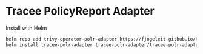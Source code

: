 # Tracee PolicyReport Adapter

Install with Helm

```bash
helm repo add trivy-operator-polr-adapter https://fjogeleit.github.io/tracee-polr-adapter
helm install tracee-polr-adapter tracee-polr-adapter/tracee-polr-adapter -n tracee-adapter --create-namespace
```